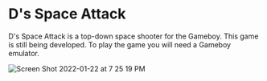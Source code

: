 # D's Space Attack
D's Space Attack is a top-down space shooter for the Gameboy. This game is still being developed.
To play the game you will need a Gameboy emulator.


![Screen Shot 2022-01-22 at 7 25 19 PM](https://user-images.githubusercontent.com/5157160/150661602-c3963776-fb8d-47dc-9dca-ae47f4517397.png)
